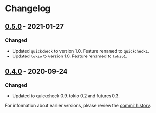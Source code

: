 # Changelog

## [0.5.0] - 2021-01-27

### Changed
- Updated `quickcheck` to version 1.0. Feature renamed to `quickcheck1`.
- Updated `tokio` to version 1.0. Feature renamed to `tokio1`.

## [0.4.0] - 2020-09-24

### Changed
- Updated to quickcheck 0.9, tokio 0.2 and futures 0.3.

For information about earlier versions, please review the [commit history](https://github.com/sunshowers-code/partial-io/commits/main).

[0.5.0]: https://github.com/facebookincubator/rust-partial-io/releases/tag/0.5.0
[0.4.0]: https://github.com/facebookincubator/rust-partial-io/releases/tag/0.4.0
